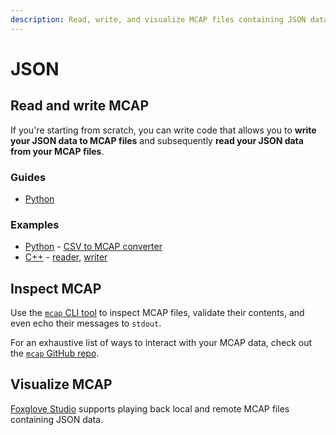 ```yaml
---
description: Read, write, and visualize MCAP files containing JSON data.
---
```


# JSON

## Read and write MCAP

If you're starting from scratch, you can write code that allows you to **write your JSON data to MCAP files** and subsequently **read your JSON data from your MCAP files**.

### Guides

- [Python](../guides/python/json.md)

### Examples

- [Python](https://github.com/foxglove/mcap/tree/main/python/examples/jsonschema) - [CSV to MCAP converter](https://github.com/foxglove/mcap/blob/main/python/examples/jsonschema/pointcloud_csv_to_mcap.py)
- [C++](https://github.com/foxglove/mcap/tree/main/cpp/examples/jsonschema) - [reader](https://github.com/foxglove/mcap/tree/main/cpp/examples/jsonschema/reader.py), [writer](https://github.com/foxglove/mcap/tree/main/cpp/examples/jsonschema/writer.py)

## Inspect MCAP

Use the [`mcap` CLI tool](https://github.com/foxglove/mcap/tree/main/go/cli/mcap) to inspect MCAP files, validate their contents, and even echo their messages to `stdout`.

For an exhaustive list of ways to interact with your MCAP data, check out the [`mcap` GitHub repo](https://github.com/foxglove/mcap/tree/main/go/cli/mcap).

## Visualize MCAP

[Foxglove Studio](https://foxglove.dev/studio) supports playing back local and remote MCAP files containing JSON data.
